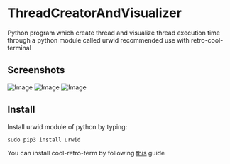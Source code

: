 # ThreadCreatorAndVisualizer
Python program which create thread and visualize thread execution time through a python module called urwid
recommended use with retro-cool-terminal
## Screenshots
![Image](<https://i.imgur.com/TNumkDn.png>)
![Image](<https://i.imgur.com/hfjWOM4.png>)
![Image](<https://i.imgur.com/GYRDPzJ.jpg>)

## Install

Install urwid module of python by typing:
    
    sudo pip3 install urwid

You can install cool-retro-term by following [this](https://github.com/Swordfish90/cool-retro-term/blob/master/README.md) guide

